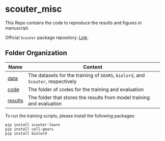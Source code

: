 # scouter_misc

This Repo contains the code to reproduce the results and figures in manuscript.

Official `Scouter` package repository: [Link](https://github.com/PancakeZoy/scouter).

## Folder Organization

| Name | Content |
|-----------------|-------------|
| [data](data) | The datasets for the training of `GEARS`, `biolord`, and `Scouter`, respectively|
| [code](code) | The folder of codes for the training and evaluation|
| [results](results) | The folder that stores the results from model training and evaluation|

To run the training scripts, please install the following packages:
```
pip install scouter-learn
pip install cell-gears
pip install biolord
```